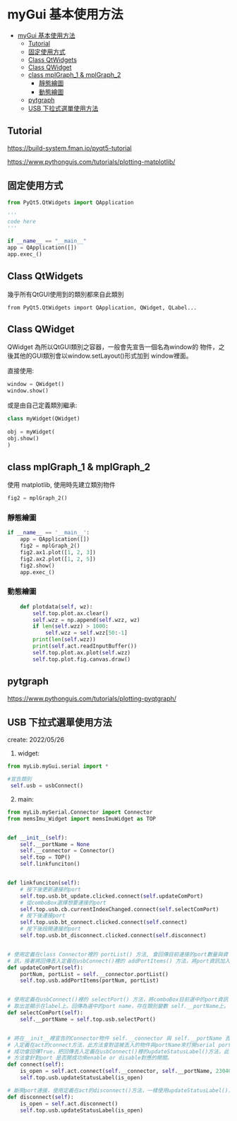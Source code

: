 # myGui 基本使用方法


- [myGui 基本使用方法](#mygui-基本使用方法)
  - [Tutorial](#tutorial)
  - [固定使用方式](#固定使用方式)
  - [Class QtWidgets](#class-qtwidgets)
  - [Class QWidget](#class-qwidget)
  - [class mplGraph_1 & mplGraph_2](#class-mplgraph_1--mplgraph_2)
    - [靜態繪圖](#靜態繪圖)
    - [動態繪圖](#動態繪圖)
  - [pytgraph](#pytgraph)
  - [USB 下拉式選單使用方法](#usb-下拉式選單使用方法)

## Tutorial
https://build-system.fman.io/pyqt5-tutorial

https://www.pythonguis.com/tutorials/plotting-matplotlib/
## 固定使用方式

```python
from PyQt5.QtWidgets import QApplication

'''
code here
'''

if __name__ == "__main__"
app = QApplication([])
app.exec_()
```


## Class QtWidgets
幾乎所有QtGUI使用到的類別都來自此類別
```commandline
from PyQt5.QtWidgets import QApplication, QWidget, QLabel...
```

## Class QWidget 
QWidget 為所以QtGUI類別之容器，一般會先宣告一個名為window的
物件，之後其他的GUI類別會以window.setLayout()形式加到
window裡面。

直接使用:

```python
window = QWidget()
window.show()
```

或是由自己定義類別繼承:
```python
class myWidget(QWidget)
    
obj = myWidget(
obj.show()
)
```

## class mplGraph_1 & mplGraph_2
使用 matplotlib, 使用時先建立類別物件

```python
fig2 = mplGraph_2()
```

### 靜態繪圖
```python
if __name__ == '__main__':
    app = QApplication([])
    fig2 = mplGraph_2()
    fig2.ax1.plot([1, 2, 3])
    fig2.ax2.plot([1, 2, 5])
    fig2.show()
    app.exec_()
```

### 動態繪圖

```python
    def plotdata(self, wz):
        self.top.plot.ax.clear()
        self.wzz = np.append(self.wzz, wz)
        if len(self.wzz) > 1000:
            self.wzz = self.wzz[50:-1]
        print(len(self.wzz))
        print(self.act.readInputBuffer())
        self.top.plot.ax.plot(self.wzz)
        self.top.plot.fig.canvas.draw()
```


## pytgraph

https://www.pythonguis.com/tutorials/plotting-pyqtgraph/



## USB 下拉式選單使用方法
create: 2022/05/26

1. widget:
```python
from myLib.myGui.serial import *

#宣告類別
 self.usb = usbConnect()
```



2. main:

```python
from myLib.mySerial.Connector import Connector
from memsImu_Widget import memsImuWidget as TOP


def __init__(self):
    self.__portName = None
    self.__connector = Connector()
    self.top = TOP()
    self.linkfunciton()


def linkfunciton(self):
    # 按下後更新連接的port
    self.top.usb.bt_update.clicked.connect(self.updateComPort)
    # 從comboBox選擇想要連接的port
    self.top.usb.cb.currentIndexChanged.connect(self.selectComPort)
    # 按下後連接port
    self.top.usb.bt_connect.clicked.connect(self.connect)
    # 按下後段開連接的port
    self.top.usb.bt_disconnect.clicked.connect(self.disconnect)


# 使用定義在class Connector裡的 portList() 方法, 會回傳目前連接的port數量與資
# 訊，接著將回傳丟入定義在usbConnect()裡的 addPortItems() 方法，將port資訊加入comboBox裡。
def updateComPort(self):
    portNum, portList = self.__connector.portList()
    self.top.usb.addPortItems(portNum, portList)


# 使用定義在usbConnect()裡的 selectPort() 方法，將comboBox目前選中的port資訊
# 取出並顯示在label上。回傳為選中的port name，存在類別變數 self.__portName上。
def selectComPort(self):
    self.__portName = self.top.usb.selectPort()


# 將在__init__裡宣告的Connector物件 self.__connector 與 self.__portName 丟
# 入定義在act的connect方法，此方法會對這被丟入的物件與portName來打開serial port，若打開
# 成功會回傳True，把回傳丟入定義在usbConnect()裡的updateStatusLabel()方法，此
# 方法會針對port 是否開成功來enable or disable對應的開關。
def connect(self):
    is_open = self.act.connect(self.__connector, self.__portName, 230400)
    self.top.usb.updateStatusLabel(is_open)

# 斷開port連接，使用定義在act的disconnect()方法，一樣使用updateStatusLabel()，把is_open丟進去來控制button
def disconnect(self):
    is_open = self.act.disconnect()
    self.top.usb.updateStatusLabel(is_open)
```








